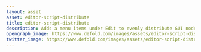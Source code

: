 ```yaml
---
layout: asset
asset: editor-script-distribute
title: editor-script-distribute
description: Adds a menu items under Edit to evenly distribute GUI nodes. Currently only supports root items due to Defold limitations.
opengraph_image: https://www.defold.com/images/assets/editor-script-distribute-thumb.png
twitter_image: https://www.defold.com/images/assets/editor-script-distribute-thumb.png
---
```

